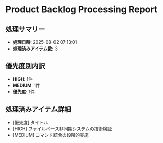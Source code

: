 # Product Backlog Processing Report

## 処理サマリー
- **処理日時**: 2025-08-02 07:13:01
- **処理済みアイテム数**: 3

## 優先度別内訳
- **HIGH**: 1件
- **MEDIUM**: 1件
- **優先度**: 1件

## 処理済みアイテム詳細
- [優先度] タイトル
- [HIGH] ファイルベース非同期システムの技術検証
- [MEDIUM] コマンド統合の段階的実施
